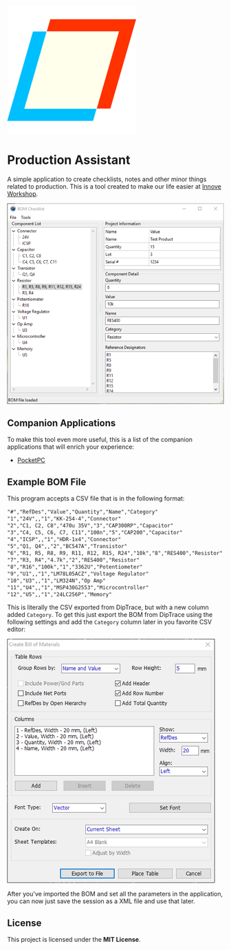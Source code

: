 ![Application Icon](/Screenshots/AppIcon.png?raw=true)

# Production Assistant

A simple application to create checklists, notes and other minor things related to production. This is a tool created to make our life easier at [Innove Workshop](http://innoveworkshop.com/).

![Windows Version](/Screenshots/MainScreen.png?raw=true)


## Companion Applications

To make this tool even more useful, this is a list of the companion applications that will enrich your experience:

  - [PocketPC](https://github.com/innoveworkshop/bom-checklist-pocketpc)


## Example BOM File

This program accepts a CSV file that is in the following format:

    "#","RefDes","Value","Quantity","Name","Category"
    "1","24V",,"1","KK-254-4","Connector"
    "2","C1, C2, C8","470u 35V","3","CAP300RP","Capacitor"
    "3","C4, C5, C6, C7, C11","100n","5","CAP200","Capacitor"
    "4","ICSP",,"1","HDR-1x4","Connector"
    "5","Q1, Q4",,"2","BC547A","Transistor"
    "6","R1, R5, R8, R9, R11, R12, R15, R24","10k","8","RES400","Resistor"
    "7","R3, R4","4.7k","2","RES400","Resistor"
    "8","R16","100k","1","3362U","Potentiometer"
    "9","U1",,"1","LM78L05ACZ","Voltage Regulator"
    "10","U3",,"1","LM324N","Op Amp"
    "11","U4",,"1","MSP430G2553","Microcontroller"
    "12","U5",,"1","24LC256P","Memory"

This is literally the CSV exported from DipTrace, but with a new column added `Category`. To get this just export the BOM from DipTrace using the following settings and add the `Category` column later in you favorite CSV editor:

![DipTrace BOM Export Settings](/Screenshots/DipTraceExport.png?raw=true)

After you've imported the BOM and set all the parameters in the application, you can now just save the session as a XML file and use that later.


## License

This project is licensed under the **MIT License**.
